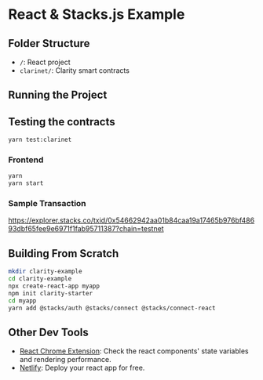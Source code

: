# React & Stacks.js Example

## Folder Structure

- `/`: React project
- `clarinet/`: Clarity smart contracts

## Running the Project

## Testing the contracts

```bash
yarn test:clarinet
```

### Frontend

```bash
yarn
yarn start
```

### Sample Transaction

https://explorer.stacks.co/txid/0x54662942aa01b84caa19a17465b976bf48693dbf65fee9e6971f1fab95711387?chain=testnet

## Building From Scratch

```bash
mkdir clarity-example
cd clarity-example
npx create-react-app myapp
npm init clarity-starter
cd myapp
yarn add @stacks/auth @stacks/connect @stacks/connect-react
```

## Other Dev Tools

- [React Chrome Extension](https://chrome.google.com/webstore/detail/react-developer-tools/fmkadmapgofadopljbjfkapdkoienihi?hl=en): Check the react components' state variables and rendering performance.
- [Netlify](https://www.netlify.com/): Deploy your react app for free.
